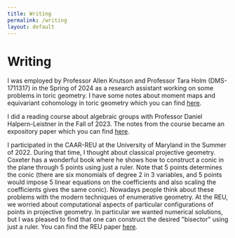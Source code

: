 ```yaml
---
title: Writing
permalink: /writing
layout: default
---
```

# Writing

I was employed by Professor Allen Knutson and Professor Tara Holm (DMS-1711317) in the Spring of 2024 as a research assistant working on some problems in toric geometry. I have some notes about moment maps and equivariant cohomology in toric geometry which you can find [here](https://raw.githubusercontent.com/s-ye/tex/main/senior_thesis.pdf).

I did a reading course about algebraic groups with Professor Daniel Halpern-Leistner in the Fall of 2023. The notes from the course became an expository paper which you can find [here](https://journals.library.columbia.edu/index.php/cjum/article/view/12908).

I participated in the CAAR-REU at the University of Maryland in the Summer of 2022. During that time, I thought about classical projective geometry. Coxeter has a wonderful book where he shows how to construct a conic in the plane through 5 points using just a ruler. Note that 5 points determines the conic (there are six monomials of degree 2 in 3 variables, and 5 points would impose 5 linear equations on the coefficients and also scaling the coefficients gives the same conic). Nowadays people think about these problems with the modern techniques of enumerative geometry. At the REU, we worried about computational aspects of particular configurations of points in projective geometry. In particular we wanted numerical solutions, but I was pleased to find that one can construct the desired "bisector" using just a ruler. You can find the REU paper [here](https://arxiv.org/abs/2304.02745).


